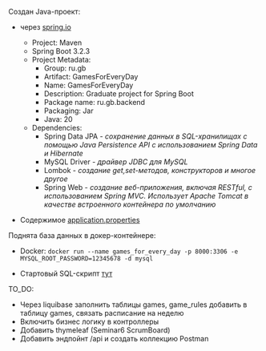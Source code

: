 Создан Java-проект:
- через [spring.io](https://start.spring.io)
    - Project: Maven
    - Spring Boot  3.2.3
    - Project Metadata:
        - Group: ru.gb
        - Artifact: GamesForEveryDay
        - Name: GamesForEveryDay
        - Description: Graduate project for Spring Boot
        - Package name: ru.gb.backend
        - Packaging: Jar
        - Java: 20
    - Dependencies:
        - Spring Data JPA - _сохранение данных в SQL-хранилищах с помощью Java Persistence API с использованием Spring Data и Hibernate_
        - MySQL Driver - _драйвер JDBC для MySQL_
        - Lombok - _создание get,set-методов, конструкторов и многое другое_
        - Spring Web - _создание веб-приложения, включая RESTful, с использованием Spring MVC. Использует Apache Tomcat в качестве встроенного контейнера по умолчанию_

- Содержимое [application.properties](./src/main/resources/application.properties)

Поднята база данных в докер-контейнере:
- Docker: `docker run --name games_for_every_day -p 8000:3306 -e MYSQL_ROOT_PASSWORD=12345678 -d mysql`

- Стартовый SQL-скрипт [тут](./sql/query.sql)

TO_DO:
- Через liquibase заполнить таблицы games, game_rules добавить в таблицу games, связать расписание на неделю
- Включить бизнес логику в контроллеры
- Добавить thymeleaf (Seminar6 ScrumBoard)
- Добавить эндпойнт /api и создать коллекцию Postman

